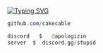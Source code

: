 [![Typing SVG](https://readme-typing-svg.demolab.com?font=Tiny5&pause=1000&color=FFFFFF&width=435&lines=CRUEL.LOL+%7C+PERSONAL+BIO)](https://git.io/typing-svg)

```powershell
github.com/cakecable
```

```php
discord   $   @apologizin
server  $  discord.gg/stupid
```
